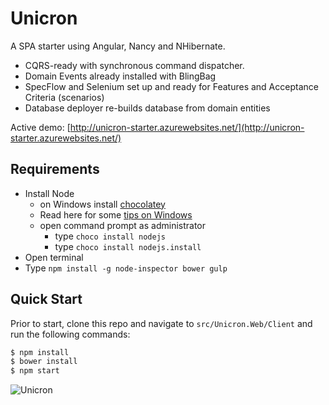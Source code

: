 Unicron
==========

A SPA starter using Angular, Nancy and NHibernate.


- CQRS-ready with synchronous command dispatcher.
- Domain Events already installed with BlingBag
- SpecFlow and Selenium set up and ready for Features and Acceptance Criteria (scenarios)
- Database deployer re-builds database from domain entities

Active demo: [http://unicron-starter.azurewebsites.net/](http://unicron-starter.azurewebsites.net/)

## Requirements

- Install Node
	- on Windows install [chocolatey](https://chocolatey.org/) 
    - Read here for some [tips on Windows](http://jpapa.me/winnode)
    - open command prompt as administrator
        - type `choco install nodejs`
        - type `choco install nodejs.install`
- Open terminal
- Type `npm install -g node-inspector bower gulp`

## Quick Start
Prior to start, clone this repo and navigate to `src/Unicron.Web/Client` and run the following commands:

```bash
$ npm install
$ bower install
$ npm start
```

![Unicron](https://static.squarespace.com/static/51b3dc8ee4b051b96ceb10de/51ce6099e4b0d911b4489b79/51ce618ee4b0d911b44980fe/1355765265947/1000w/unicron121212145556.jpeg)

